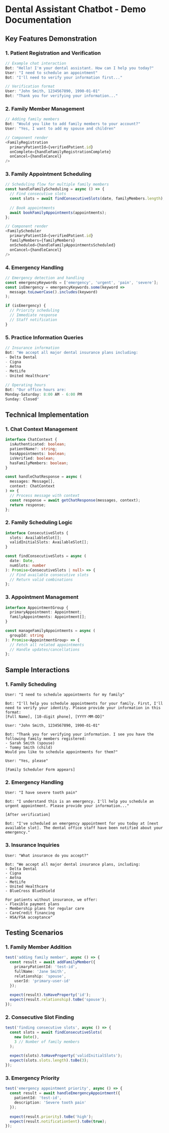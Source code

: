 # Dental Assistant Chatbot - Demo Documentation

## Key Features Demonstration

### 1. Patient Registration and Verification
```typescript
// Example chat interaction
Bot: "Hello! I'm your dental assistant. How can I help you today?"
User: "I need to schedule an appointment"
Bot: "I'll need to verify your information first..."

// Verification format
User: "John Smith, 1234567890, 1990-01-01"
Bot: "Thank you for verifying your information..."
```

### 2. Family Member Management
```typescript
// Adding family members
Bot: "Would you like to add family members to your account?"
User: "Yes, I want to add my spouse and children"

// Component render
<FamilyRegistration
  primaryPatientId={verifiedPatient.id}
  onComplete={handleFamilyRegistrationComplete}
  onCancel={handleCancel}
/>
```

### 3. Family Appointment Scheduling
```typescript
// Scheduling flow for multiple family members
const handleFamilyScheduling = async () => {
  // Find consecutive slots
  const slots = await findConsecutiveSlots(date, familyMembers.length);
  
  // Book appointments
  await bookFamilyAppointments(appointments);
};

// Component render
<FamilyScheduler
  primaryPatientId={verifiedPatient.id}
  familyMembers={familyMembers}
  onScheduled={handleFamilyAppointmentsScheduled}
  onCancel={handleCancel}
/>
```

### 4. Emergency Handling
```typescript
// Emergency detection and handling
const emergencyKeywords = ['emergency', 'urgent', 'pain', 'severe'];
const isEmergency = emergencyKeywords.some(keyword => 
  message.toLowerCase().includes(keyword)
);

if (isEmergency) {
  // Priority scheduling
  // Immediate response
  // Staff notification
}
```

### 5. Practice Information Queries
```typescript
// Insurance information
Bot: "We accept all major dental insurance plans including:
- Delta Dental
- Cigna
- Aetna
- MetLife
- United Healthcare"

// Operating hours
Bot: "Our office hours are:
Monday-Saturday: 8:00 AM - 6:00 PM
Sunday: Closed"
```

## Technical Implementation

### 1. Chat Context Management
```typescript
interface ChatContext {
  isAuthenticated: boolean;
  patientName?: string;
  hasAppointments: boolean;
  isVerified: boolean;
  hasFamilyMembers: boolean;
}

const handleChatResponse = async (
  messages: Message[],
  context: ChatContext
) => {
  // Process message with context
  const response = await getChatResponse(messages, context);
  return response;
};
```

### 2. Family Scheduling Logic
```typescript
interface ConsecutiveSlots {
  slots: AvailableSlot[];
  validInitialSlots: AvailableSlot[];
}

const findConsecutiveSlots = async (
  date: Date,
  numSlots: number
): Promise<ConsecutiveSlots | null> => {
  // Find available consecutive slots
  // Return valid combinations
};
```

### 3. Appointment Management
```typescript
interface AppointmentGroup {
  primaryAppointment: Appointment;
  familyAppointments: Appointment[];
}

const manageFamilyAppointments = async (
  groupId: string
): Promise<AppointmentGroup> => {
  // Fetch all related appointments
  // Handle updates/cancellations
};
```

## Sample Interactions

### 1. Family Scheduling
```
User: "I need to schedule appointments for my family"

Bot: "I'll help you schedule appointments for your family. First, I'll need to verify your identity. Please provide your information in this format:
[Full Name], [10-digit phone], [YYYY-MM-DD]"

User: "John Smith, 1234567890, 1990-01-01"

Bot: "Thank you for verifying your information. I see you have the following family members registered:
- Sarah Smith (spouse)
- Tommy Smith (child)
Would you like to schedule appointments for them?"

User: "Yes, please"

[Family Scheduler Form appears]
```

### 2. Emergency Handling
```
User: "I have severe tooth pain"

Bot: "I understand this is an emergency. I'll help you schedule an urgent appointment. Please provide your information..."

[After verification]

Bot: "I've scheduled an emergency appointment for you today at [next available slot]. The dental office staff have been notified about your emergency."
```

### 3. Insurance Inquiries
```
User: "What insurance do you accept?"

Bot: "We accept all major dental insurance plans, including:
- Delta Dental
- Cigna
- Aetna
- MetLife
- United Healthcare
- BlueCross BlueShield

For patients without insurance, we offer:
- Flexible payment plans
- Membership plans for regular care
- CareCredit financing
- HSA/FSA acceptance"
```

## Testing Scenarios

### 1. Family Member Addition
```typescript
test('adding family member', async () => {
  const result = await addFamilyMember({
    primaryPatientId: 'test-id',
    fullName: 'Jane Smith',
    relationship: 'spouse',
    userId: 'primary-user-id'
  });
  
  expect(result).toHaveProperty('id');
  expect(result.relationship).toBe('spouse');
});
```

### 2. Consecutive Slot Finding
```typescript
test('finding consecutive slots', async () => {
  const slots = await findConsecutiveSlots(
    new Date(),
    3 // Number of family members
  );
  
  expect(slots).toHaveProperty('validInitialSlots');
  expect(slots.slots.length).toBe(3);
});
```

### 3. Emergency Priority
```typescript
test('emergency appointment priority', async () => {
  const result = await handleEmergencyAppointment({
    patientId: 'test-id',
    description: 'Severe tooth pain'
  });
  
  expect(result.priority).toBe('high');
  expect(result.notificationSent).toBe(true);
});
```